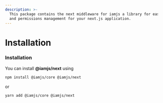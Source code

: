 ```yaml
---
description: >-
  This package contains the next middleware for iamjs a library for easy role
  and permissions management for your next.js application.
---
```


# Installation

### Installation

You can install **@iamjs/next** using

```bash
npm install @iamjs/core @iamjs/next 
```

or

```bash
yarn add @iamjs/core @iamjs/next 
```
